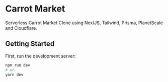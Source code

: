 # Carrot Market
Serverless Carrot Market Clone using NextJS, Tailwind, Prisma, PlanetScale and Cloudflare.

## Getting Started

First, run the development server:

```bash
npm run dev
# or
yarn dev
```


